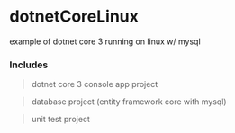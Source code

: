 # dotnetCoreLinux

example of dotnet core 3 running on linux w/ mysql

### Includes

> dotnet core 3 console app project

> database project (entity framework core with mysql)

> unit test project
